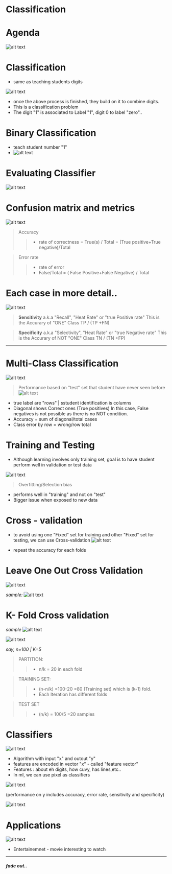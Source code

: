 # Classification

# Agenda
![alt text](image-29.png)

# Classification
- same as teaching students digits

![alt text](image-30.png)

- once the above process is finished, they build on it to combine digits.
- This is a classification problem
- The digit "1" is associated to Label "1", digit 0 to label "zero"..

# Binary Classification
- teach student number "1"
- ![alt text](image-31.png)

# Evaluating Classifier
![alt text](image-32.png)

# Confusion matrix and metrics
![alt text](image-33.png)

> Accuracy
> > - rate of correctness 
> > = True(s) / Total =  (True positive+True negative)/Total

> Error rate
> > - rate of error
> > - False/Total
> > = ( False Positive+False Negative) / Total

# Each case in more detail..
 ![alt text](image-34.png)

> **Sensitivity**
> a.k.a "Recall", "Heat Rate" or "true Positive rate"
> This is the Accurary of "ONE" Class
> TP / (TP +FN)

> **Specificity**
> a.k.a "Selectivity", "Heat Rate" or "true Negative rate"
> This is the Accurary of NOT "ONE" Class
> TN / (TN +FP)

---
# Multi-Class Classification
![alt text](image-35.png)

> Performance based on "test" set that student have never seen before
![alt text](image-36.png)

- true label are "rows" | sstudent identification is columns
- Diagonal shows Correct ones (True positives)
 In this case, False negatives is not possible as there is no NOT condition.
- Accuracy = sum of diagonal/total cases
- Class error by row  = wrong/row total

# Training and Testing
- Although learning involves only training set, goal is to have student perform well in validation or test data

![alt text](image-37.png)

> Overfitting/Selection bias 
- performs well in "training" and not on "test"
- Bigger issue when exposed to new data

# Cross - validation
- to avoid using one "Fixed" set for training and other "Fixed" set for testing, we can use Cross-validation
![alt text](image-38.png)

- repeat the accuracy for each folds

# Leave One Out Cross Validation
![alt text](image-2.png)

*sample:*
![alt text](image-1.png)

# K- Fold Cross validation
*sample*
![alt text](image.png)

![alt text](image-3.png)

*say, n=100 | K=5*

> PARTITION:
>> - n/k = 20 in each fold

>TRAINING SET:
>> - (n-n/k) =100-20 =80 (Training set) which is (k-1) fold.
>> - Each Iteration has different folds

> TEST SET
>> - (n/k) = 100/5 =20 samples 

# Classifiers
![alt text](image-4.png)
- Algorithm with input "x" and outout "y"
- features are encoded in vector "x" - called "feature vector"
- Features : about eh digits, how cuvy, has lines,etc..
- In ml, we can use pixel as classifiers

![alt text](image-5.png)

(performance on y includes accuracy, error rate, sensitivity and specificity)

![alt text](image-6.png)

# Applications
![alt text](image-8.png)

- Entertainemnet - movie interesting to watch

---
#### *fade out..*